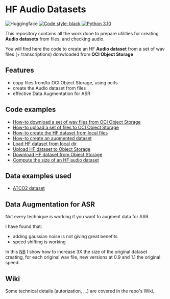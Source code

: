 # HF Audio Datasets
![Huggingface](https://huggingface.co/front/assets/huggingface_logo.svg)
[![Code style: black](https://img.shields.io/badge/code%20style-black-000000.svg)](https://github.com/psf/black)
[![Python 3.10](https://img.shields.io/badge/python-3.10-blue.svg)](https://www.python.org/downloads/release/python-3100/)

This repository contains all the work done to prepare utilities for creating **Audio datasets** from files, and checking audio.

You will find here the code to create an HF **Audio dataset** from a set of wav files (+ transcriptions) 
donwloaded from **OCI Object Storage**

## Features
* copy files from/to OCI Object Storage, using ocifs
* create the Audio dataset from files
* effective Data Augmentation for ASR

## Code examples
* [How-to download a set of wav files from OCI Object Storage](./download_from_oss.ipynb)
* [How-to upload a set of files to OCI Object Storage](./upload_to_oss.ipynb)
* [How-to create the HF dataset from local files](./prepare_dataset.ipynb)
* [How-to create an augmented dataset](./prepare_dataset_augmented.ipynb)
* [Load HF dataset from local dir](./test_load_from_local.ipynb)
* [Upload HF dataset to Object Storage](./upload_dataset_to_oss.ipynb)
* [Download HF dataset from Object Storage](./download_dataset_from_oss.ipynb)
* [Compute the size of an HF audio dataset](./compute_dataset_size_from_hf.ipynb)

## Data examples used
* [ATCO2 dataset](https://www.atco2.org/data)

## Data Augmentation for ASR
Not every technique is working if you want to augment data for ASR.

I have found that:
* adding gaussian noise is not giving great benefits
* speed shifting is working

In this [NB](./prepare_dataset_augmented.ipynb) I show how to increase 3X the size of the original dataset
creating, for each original wav file, new versions at 0.9 and 1.1 the original speed.

## Wiki
Some technical details (autorization, ...) are covered in the repo's Wiki.


